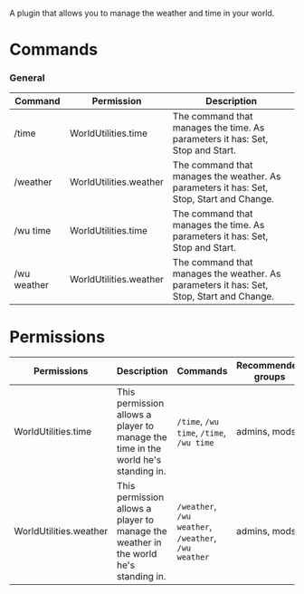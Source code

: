 A plugin that allows you to manage the weather and time in your world. 	

# Commands

### General
| Command | Permission | Description | 
| ------- | ---------- | ----------- | 
|/time | WorldUtilities.time | The command that manages the time. As parameters it has: Set, Stop and Start.| 
|/weather | WorldUtilities.weather | The command that manages the weather. As parameters it has: Set, Stop, Start and Change.| 
|/wu time | WorldUtilities.time | The command that manages the time. As parameters it has: Set, Stop and Start.| 
|/wu weather | WorldUtilities.weather | The command that manages the weather. As parameters it has: Set, Stop, Start and Change.| 



# Permissions
| Permissions | Description | Commands | Recommended groups |
| ----------- | ----------- | -------- | ------------------ |
WorldUtilities.time | This permission allows a player to manage the time in the world he's standing in. | `/time`, `/wu time`, `/time`, `/wu time` | admins, mods |
WorldUtilities.weather | This permission allows a player to manage the weather in the world he's standing in. | `/weather`, `/wu weather`, `/weather`, `/wu weather` | admins, mods |
